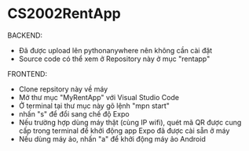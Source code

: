 # CS2002RentApp
 BACKEND:
- Đã được upload lên pythonanywhere nên không cần cài đặt
- Source code có thể xem ở Repository này ở mục "rentapp"

FRONTEND:
- Clone repsitory này về máy
- Mở thư mục "MyRentApp" với Visual Studio Code
- Ở terminal tại thư mục này gõ lệnh "mpn start"
- nhấn "s" để đổi sang chế độ Expo
- Nếu trường hợp dùng máy thật (cùng IP wifi), quét mã QR được cung cấp trong terminal để khởi động app Expo đã được cài sẵn ở máy
- Nếu dùng máy ảo, nhấn "a" để khởi động máy ảo Android
  
